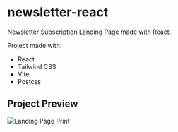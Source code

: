 # newsletter-react
Newsletter Subscription Landing Page made with React. 

Project made with:

  - React
  - Tailwind CSS
  - Vite
  - Postcss


## Project Preview

![Landing Page Print](https://github.com/mikedpsm/newsletter-react/blob/main/print_newsletter.png)
